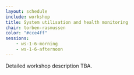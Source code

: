 ```yaml
---
layout: schedule
include: workshop
title: System utilisation and health monitoring
chair: torben-rasmussen
color: "#cce4ff"
sessions:
    - ws-1-6-morning
    - ws-1-6-afternoon
---
```


Detailed workshop description TBA.
